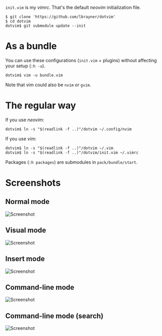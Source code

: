 `init.vim` is my *vimrc*. That's the default *neovim* initialization file.

```
$ git clone 'https://github.com/lbrayner/dotvim'
$ cd dotvim
dotvim$ git submodule update --init
```

# As a bundle

You can use these configurations (`init.vim` + plugins) without affecting your
setup (`:h -u`).

```
dotvim$ vim -u bundle.vim
```

Note that vim could also be `nvim` or `gvim`.

# The regular way

If you use *neovim*:

```
dotvim$ ln -s "$(readlink -f ..)"/dotvim ~/.config/nvim
```

If you use *vim*:

```
dotvim$ ln -s "$(readlink -f ..)"/dotvim ~/.vim
dotvim$ ln -s "$(readlink -f ..)"/dotvim/init.vim ~/.vimrc
```

Packages (`:h packages`) are submodules in `pack/bundle/start`.

# Screenshots

## Normal mode

![Screenshot](https://user-images.githubusercontent.com/5733531/93657005-04c4ac80-fa05-11ea-8340-19cd8388935d.png)

## Visual mode

![Screenshot](https://user-images.githubusercontent.com/5733531/93657004-042c1600-fa05-11ea-95be-6421f9278030.png)

## Insert mode

![Screenshot](https://user-images.githubusercontent.com/5733531/93657020-2887f280-fa05-11ea-9ba7-d2c315189a0a.png)

## Command-line mode

![Screenshot](https://user-images.githubusercontent.com/5733531/93722648-d9f66780-fb6e-11ea-8195-807190df753c.png)

## Command-line mode (search)

![Screenshot](https://user-images.githubusercontent.com/5733531/93722644-d82ca400-fb6e-11ea-8aae-cbea95af5730.png)

